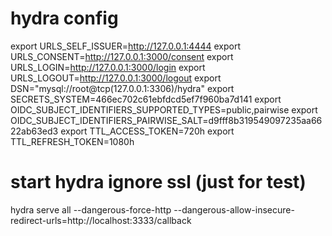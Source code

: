 # hydra config
export URLS_SELF_ISSUER=http://127.0.0.1:4444
export URLS_CONSENT=http://127.0.0.1:3000/consent
export URLS_LOGIN=http://127.0.0.1:3000/login
export URLS_LOGOUT=http://127.0.0.1:3000/logout
export DSN="mysql://root@tcp(127.0.0.1:3306)/hydra"
export SECRETS_SYSTEM=466ec702c61ebfdcd5ef7f960ba7d141
export OIDC_SUBJECT_IDENTIFIERS_SUPPORTED_TYPES=public,pairwise
export OIDC_SUBJECT_IDENTIFIERS_PAIRWISE_SALT=d9fff8b319549097235aa6622ab63ed3
export TTL_ACCESS_TOKEN=720h
export TTL_REFRESH_TOKEN=1080h

# start hydra ignore ssl (just for test)
hydra serve all --dangerous-force-http --dangerous-allow-insecure-redirect-urls=http://localhost:3333/callback